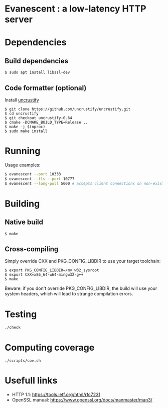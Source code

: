 # Evanescent : a low-latency HTTP server

# Dependencies

## Build dependencies

```
$ sudo apt install libssl-dev
```

## Code formatter (optional)

Install [uncrustify](https://github.com/uncrustify/uncrustify)

```
$ git clone https://github.com/uncrustify/uncrustify.git
$ cd uncrustify
$ git checkout uncrustify-0.64
$ cmake -DCMAKE_BUILD_TYPE=Release ..
$ make -j $(nproc)
$ sudo make install
```

# Running

Usage examples:

```sh
$ evanescent --port 10333
$ evanescent --tls --port 10777
$ evanescent --long-poll 5000 # accepts client connections on non-existing resources, value in ms. 

```

# Building

## Native build

```
$ make
```

## Cross-compiling

Simply override CXX and PKG_CONFIG_LIBDIR to use your target toolchain:

```
$ export PKG_CONFIG_LIBDIR=/my_w32_sysroot
$ export CXX=x86_64-w64-mingw32-g++
$ make
```

Beware: if you don't override PKG_CONFIG_LIBDIR, the build will use your system
headers, which will lead to strange compilation errors.

# Testing

```
./check
```

# Computing coverage

```
./scripts/cov.sh
```

# Usefull links

 - HTTP 1.1: https://tools.ietf.org/html/rfc7231
 - OpenSSL manual: https://www.openssl.org/docs/manmaster/man3/

